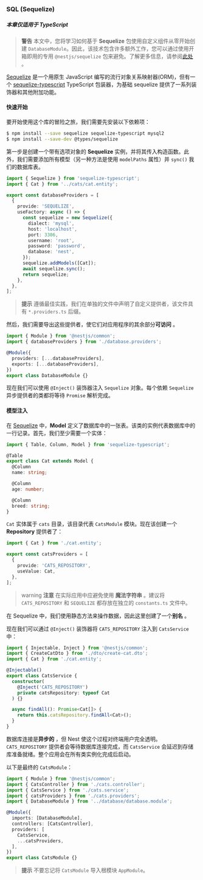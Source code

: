 ### SQL (Sequelize)

##### 本章仅适用于 TypeScript

> **警告** 本文中，您将学习如何基于 **Sequelize** 包使用自定义组件从零开始创建 `DatabaseModule`。因此，该技术包含许多额外工作，您可以通过使用开箱即用的专用 `@nestjs/sequelize` 包来避免。了解更多信息，请参阅[此处](/techniques/database#sequelize-integration) 。

[Sequelize](https://github.com/sequelize/sequelize) 是一个用原生 JavaScript 编写的流行对象关系映射器(ORM)，但有一个 [sequelize-typescript](https://github.com/RobinBuschmann/sequelize-typescript) TypeScript 包装器，为基础 sequelize 提供了一系列装饰器和其他附加功能。

#### 快速开始

要开始使用这个库的冒险之旅，我们需要先安装以下依赖项：

```bash
$ npm install --save sequelize sequelize-typescript mysql2
$ npm install --save-dev @types/sequelize
```

第一步是创建一个带有选项对象的 **Sequelize** 实例，并将其传入构造函数。此外，我们需要添加所有模型（另一种方法是使用 `modelPaths` 属性）并 `sync()` 我们的数据库表。

```typescript title="database.providers"
import { Sequelize } from 'sequelize-typescript';
import { Cat } from '../cats/cat.entity';

export const databaseProviders = [
  {
    provide: 'SEQUELIZE',
    useFactory: async () => {
      const sequelize = new Sequelize({
        dialect: 'mysql',
        host: 'localhost',
        port: 3306,
        username: 'root',
        password: 'password',
        database: 'nest',
      });
      sequelize.addModels([Cat]);
      await sequelize.sync();
      return sequelize;
    },
  },
];
```

> **提示** 遵循最佳实践，我们在单独的文件中声明了自定义提供者，该文件具有 `*.providers.ts` 后缀。

然后，我们需要导出这些提供者，使它们对应用程序的其余部分**可访问** 。

```typescript
import { Module } from '@nestjs/common';
import { databaseProviders } from './database.providers';

@Module({
  providers: [...databaseProviders],
  exports: [...databaseProviders],
})
export class DatabaseModule {}
```

现在我们可以使用 `@Inject()` 装饰器注入 `Sequelize` 对象。每个依赖 `Sequelize` 异步提供者的类都将等待 `Promise` 解析完成。

#### 模型注入

在 [Sequelize](https://github.com/sequelize/sequelize) 中，**Model** 定义了数据库中的一张表。该类的实例代表数据库中的一行记录。首先，我们至少需要一个实体：

```typescript title="cat.entity"
import { Table, Column, Model } from 'sequelize-typescript';

@Table
export class Cat extends Model {
  @Column
  name: string;

  @Column
  age: number;

  @Column
  breed: string;
}
```

`Cat` 实体属于 `cats` 目录，该目录代表 `CatsModule` 模块。现在该创建一个 **Repository** 提供者了：

```typescript title="cats.providers"
import { Cat } from './cat.entity';

export const catsProviders = [
  {
    provide: 'CATS_REPOSITORY',
    useValue: Cat,
  },
];
```

> warning **注意** 在实际应用中应避免使用 **魔法字符串** 。建议将 `CATS_REPOSITORY` 和 `SEQUELIZE` 都存放在独立的 `constants.ts` 文件中。

在 Sequelize 中，我们使用静态方法来操作数据，因此这里创建了一个**别名** 。

现在我们可以通过 `@Inject()` 装饰器将 `CATS_REPOSITORY` 注入到 `CatsService` 中：

```typescript title="cats.service"
import { Injectable, Inject } from '@nestjs/common';
import { CreateCatDto } from './dto/create-cat.dto';
import { Cat } from './cat.entity';

@Injectable()
export class CatsService {
  constructor(
    @Inject('CATS_REPOSITORY')
    private catsRepository: typeof Cat
  ) {}

  async findAll(): Promise<Cat[]> {
    return this.catsRepository.findAll<Cat>();
  }
}
```

数据库连接是**异步的** ，但 Nest 使这个过程对终端用户完全透明。`CATS_REPOSITORY` 提供者会等待数据库连接完成，而 `CatsService` 会延迟到存储库准备就绪。整个应用会在所有类实例化完成后启动。

以下是最终的 `CatsModule`：

```typescript title="cats.module"
import { Module } from '@nestjs/common';
import { CatsController } from './cats.controller';
import { CatsService } from './cats.service';
import { catsProviders } from './cats.providers';
import { DatabaseModule } from '../database/database.module';

@Module({
  imports: [DatabaseModule],
  controllers: [CatsController],
  providers: [
    CatsService,
    ...catsProviders,
  ],
})
export class CatsModule {}
```

> **提示** 不要忘记将 `CatsModule` 导入根模块 `AppModule`。
